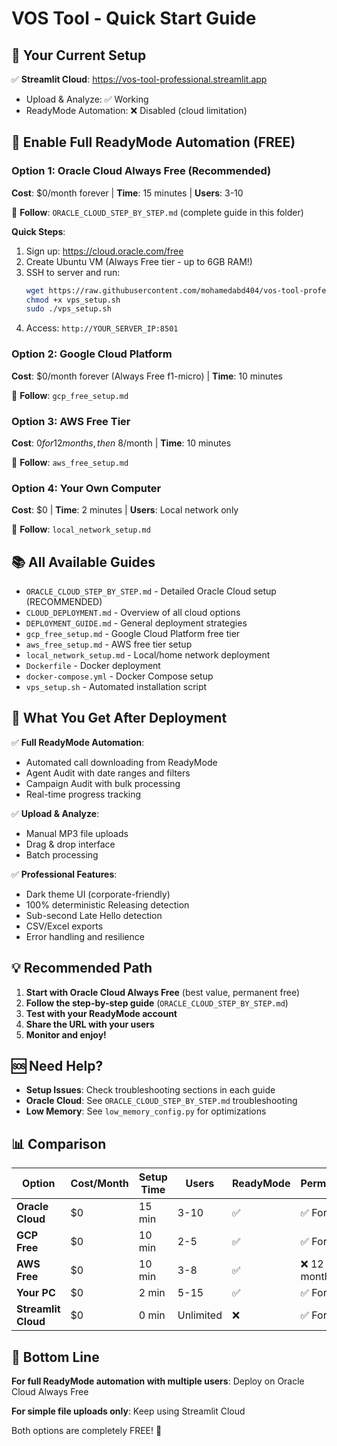 # VOS Tool - Quick Start Guide

## 🎯 Your Current Setup

✅ **Streamlit Cloud**: https://vos-tool-professional.streamlit.app
- Upload & Analyze: ✅ Working
- ReadyMode Automation: ❌ Disabled (cloud limitation)

## 🚀 Enable Full ReadyMode Automation (FREE)

### Option 1: Oracle Cloud Always Free (Recommended)
**Cost**: $0/month forever | **Time**: 15 minutes | **Users**: 3-10

📖 **Follow**: `ORACLE_CLOUD_STEP_BY_STEP.md` (complete guide in this folder)

**Quick Steps**:
1. Sign up: https://cloud.oracle.com/free
2. Create Ubuntu VM (Always Free tier - up to 6GB RAM!)
3. SSH to server and run:
   ```bash
   wget https://raw.githubusercontent.com/mohamedabd404/vos-tool-professional/main/vps_setup.sh
   chmod +x vps_setup.sh
   sudo ./vps_setup.sh
   ```
4. Access: `http://YOUR_SERVER_IP:8501`

### Option 2: Google Cloud Platform
**Cost**: $0/month forever (Always Free f1-micro) | **Time**: 10 minutes

📖 **Follow**: `gcp_free_setup.md`

### Option 3: AWS Free Tier
**Cost**: $0 for 12 months, then ~$8/month | **Time**: 10 minutes

📖 **Follow**: `aws_free_setup.md`

### Option 4: Your Own Computer
**Cost**: $0 | **Time**: 2 minutes | **Users**: Local network only

📖 **Follow**: `local_network_setup.md`

## 📚 All Available Guides

- `ORACLE_CLOUD_STEP_BY_STEP.md` - Detailed Oracle Cloud setup (RECOMMENDED)
- `CLOUD_DEPLOYMENT.md` - Overview of all cloud options
- `DEPLOYMENT_GUIDE.md` - General deployment strategies
- `gcp_free_setup.md` - Google Cloud Platform free tier
- `aws_free_setup.md` - AWS free tier setup
- `local_network_setup.md` - Local/home network deployment
- `Dockerfile` - Docker deployment
- `docker-compose.yml` - Docker Compose setup
- `vps_setup.sh` - Automated installation script

## 🎉 What You Get After Deployment

✅ **Full ReadyMode Automation**:
- Automated call downloading from ReadyMode
- Agent Audit with date ranges and filters
- Campaign Audit with bulk processing
- Real-time progress tracking

✅ **Upload & Analyze**:
- Manual MP3 file uploads
- Drag & drop interface
- Batch processing

✅ **Professional Features**:
- Dark theme UI (corporate-friendly)
- 100% deterministic Releasing detection
- Sub-second Late Hello detection
- CSV/Excel exports
- Error handling and resilience

## 💡 Recommended Path

1. **Start with Oracle Cloud Always Free** (best value, permanent free)
2. **Follow the step-by-step guide** (`ORACLE_CLOUD_STEP_BY_STEP.md`)
3. **Test with your ReadyMode account**
4. **Share the URL with your users**
5. **Monitor and enjoy!**

## 🆘 Need Help?

- **Setup Issues**: Check troubleshooting sections in each guide
- **Oracle Cloud**: See `ORACLE_CLOUD_STEP_BY_STEP.md` troubleshooting
- **Low Memory**: See `low_memory_config.py` for optimizations

## 📊 Comparison

| Option | Cost/Month | Setup Time | Users | ReadyMode | Permanent |
|--------|------------|------------|-------|-----------|-----------|
| **Oracle Cloud** | $0 | 15 min | 3-10 | ✅ | ✅ Forever |
| **GCP Free** | $0 | 10 min | 2-5 | ✅ | ✅ Forever |
| **AWS Free** | $0 | 10 min | 3-8 | ✅ | ❌ 12 months |
| **Your PC** | $0 | 2 min | 5-15 | ✅ | ✅ Forever |
| **Streamlit Cloud** | $0 | 0 min | Unlimited | ❌ | ✅ Forever |

## 🎯 Bottom Line

**For full ReadyMode automation with multiple users**: Deploy on Oracle Cloud Always Free

**For simple file uploads only**: Keep using Streamlit Cloud

Both options are completely FREE! 🎉
